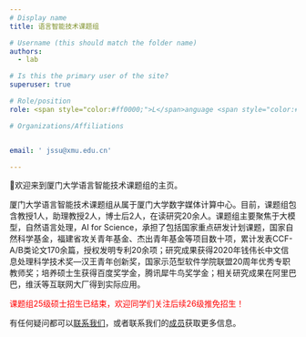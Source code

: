 ```yaml
---
# Display name
title: 语言智能技术课题组

# Username (this should match the folder name)
authors:
  - lab

# Is this the primary user of the site?
superuser: true

# Role/position
role: <span style="color:#ff0000;">L</span>anguage <span style="color:#00ff00;">I</span>ntelligence <span style="color:#0000ff;">T</span>echnology

# Organizations/Affiliations


email: ' jssu@xmu.edu.cn'

---
```


👋欢迎来到厦门大学语言智能技术课题组的主页。


厦门大学语言智能技术课题组从属于厦门大学数字媒体计算中心。目前，课题组包含教授1人，助理教授2人，博士后2人，在读研究20余人。课题组主要聚焦于大模型，自然语言处理，AI for Science，承担了包括国家重点研发计划课题，国家自然科学基金，福建省攻关青年基金、杰出青年基金等项目数十项，累计发表CCF-A/B类论文170余篇，授权发明专利20余项；研究成果获得2020年钱伟长中文信息处理科学技术奖—汉王青年创新奖，国家示范型软件学院联盟20周年优秀专职教师奖；培养硕士生获得百度奖学金，腾讯犀牛鸟奖学金；相关研究成果在阿里巴巴，维沃等互联网大厂得到实际应用。


<span style="color:red">课题组25级硕士招生已结束，欢迎同学们关注后续26级推免招生！</span>

有任何疑问都可以[联系我们](contact/)，或者联系我们的[成员](people/)获取更多信息。
